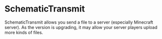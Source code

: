 # SchematicTransmit
SchematicTransmit allows you send a file to a server (especially Minecraft server). As the version is upgrading, it may allow your server players upload more kinds of files.
